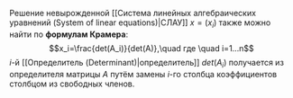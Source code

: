 Решение невырожденной [[Система линейных алгебраических уравнений (System of linear equations)|СЛАУ]] $x=(x_i)$ также можно найти по **формулам Крамера**:$$x_i=\frac{det(A_i)}{det(A)},\quad где \quad i=1...n$$$i$-й [[Определитель (Determinant)|определитель]] $det(A_i)$ получается из определителя матрицы $A$ путём замены $i$-го столбца коэффициентов столбцом из свободных членов.